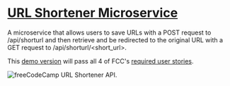 # [URL Shortener Microservice](https://www.freecodecamp.org/learn/apis-and-microservices/apis-and-microservices-projects/url-shortener-microservice)

A microservice that allows users to save URLs with a POST request to /api/shorturl and then retrieve and be redirected to the original URL with a GET request to /api/shorturl/<short_url>.

This [demo version](https://sdiaz-url-shortener.herokuapp.com/) will pass all 4 of FCC's [required user stories](https://www.freecodecamp.org/learn/back-end-development-and-apis/back-end-development-and-apis-projects/url-shortener-microservice).

![freeCodeCamp URL Shortener API.](https://github.com/santi-diazl/url-shortener-api/raw/main/screenshot.png)

